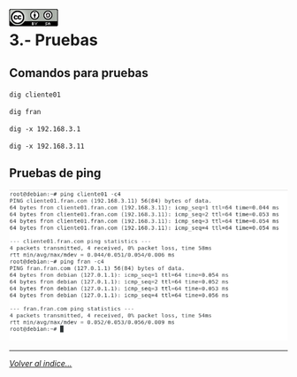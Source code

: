 <img src="../imagenes/MI-LICENCIA88x31.png" style="float: left; margin-right: 10px;" />

# 3.- Pruebas
## Comandos para pruebas

``dig cliente01``

``dig fran``

``dig -x 192.168.3.1``

``dig -x 192.168.3.11``

## Pruebas de ping
![pruebasPing](../imagenes/pruebasDePing.png)

________________________________________
*[Volver al indice...](../README.md)*

